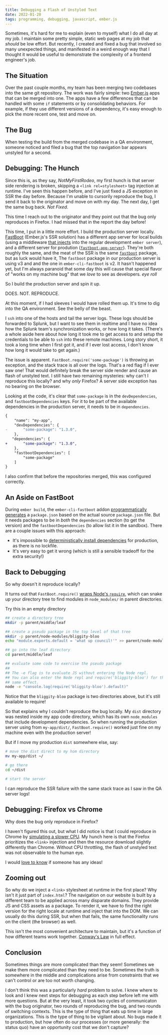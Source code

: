 ```yaml
---
title: Debugging a Flash of Unstyled Text
date: 2022-01-20
tags: programming, debugging, javascript, ember.js
---
```


Sometimes, it's hard for me to explain (even to myself) what I do all day at my
job. I maintain some pretty simple, static web pages at my job that *should* be low
effort. But recently, I created and fixed a bug that involved so many
unexpected things, and manifested in a weird enough way that I thought it would be
useful to demonstrate the complexity of a frontend engineer's job.

## The Situation

Over the past couple months, my team has been merging two codebases into the same
git repository. The work was fairly simple: two [Ember.js](https://emberjs.com) apps
that can be merged into one. The apps have a few differences that can be handled
with some `if` statements or by consolidating behaviors. For example, if they
use different versions of a dependency, it's easy enough to pick the more recent
one, test and move on.

## The Bug

When testing the build from the merged codebase in a QA environment, someone
noticed and filed a bug that the top navigation bar appears unstyled for a second.

## Debugging: The Hunch

Since this is, as they say, *NotMyFirstRodeo*, my first hunch is that server side
rendering is broken, skipping a `<link rel=stylesheet>` tag injection at runtime.
I've seen this happen before, and I've just fixed a JS exception in SSR the day before.
Because I'm unable to cursorily reproduce the bug, I send it back to the originator
and move on with my day. The next day, I get the same bug back. *Not Fixed*.

This time I reach out to the originator and they point out that the bug only
reproduces in Firefox. I had missed that in the report the day before!

This time, I put in a little more effort. I build the production server locally.
[FastBoot][5] (Ember.js's SSR solution) has a different app server for local builds
(using a middleware [that injects][6] into the regular development `ember server`),
and a different server for prodution ([`fastboot-app-server`][7]). They're both roughly
the same, and the meat of the SSR is the same [`fastboot`][9] package, but as luck
would have it, The `fastboot` package in our production server is using v3 and
and the one in `ember-cli-fastboot` is v2. It hasn't happened yet, but I'm always
paranoid that some day this will cause that special flavor of "works on my machine bug"
that we *love*  to see as developers. *eye roll*

So I build the production server and spin it up.

DOES. NOT. REPRODUCE.

At this moment, if I had sleeves I would have rolled them up. It's time to dig
into the QA environment. See the belly of the beast.

I `ssh` into one of the hosts and tail the server logs. These logs should be
forwarded to Splunk, but I want to see them in realtime and I have no idea how
the Splunk team's synchronization works, or how long it takes. (There's a whole
aside here about how long it took me to get access to and setup the credentials
to be able to `ssh` into these remote machines. Long story short, it took a long
time when I first got it, and if I ever lost access, I don't know how long it
would take to get again.)

The issue is apparent. `FastBoot.require('some-package')` is throwing an exception,
and the stack trace is all over the logs. That's a red flag if I ever saw one!
That would definitely break the server side render and cause an flash of unstyled text.
I still have two remaining mysteries: why can't I reproduce this locally? and
why *only* Firefox? A server side exception has no bearing on the browser.

Looking at the code, it's clear that `some-package` is in the `devDependencies`,
and `fastbootDependencies` keys. For it to be part of the available dependencies
in the production server, it needs to be in `dependencies`.

```diff
{
    "name": "my-app",
    "devDependencies": {
-       "some-package": "1.3.0",
    },
   "dependencies": {
+       "some-package": "1.3.0",
    },
    "fastbootDependencies": [
        "some-package"
    ]
}
```

I also confirm that before the repositories merged, this was configured
correctly.

## An Aside on FastBoot

During `ember build`, the `ember-cli-fastboot` addon [programmatically generates][1]
a `package.json` based on the actual source `package.json` file. But it needs
packages to be in _both_ the `dependencies` section (to get the version) and the
`fastbootDependencies` (to allow list it in the sandbox). There are a couple issues
with this approach:

- It's impossible to [deterministically install dependencies][10] for production, as there
is no lockfile.
- It's very easy to get it wrong (which is still a sensible tradeoff for the
extra security!)

## Back to Debugging

So why doesn't it reproduce locally?

It turns out that `FastBoot.require()` [wraps Node's `require`][2], which can
snake up your directory tree to find modules in `node_modules/` in parent directories.

Try this in an empty directory

```bash
## create a directory tree
mkdir -p parent/middle/leaf

## create a pseudo package in the top level of that tree
mkdir -p parent/node-modules/bliggity-bloo
echo "module.exports.default = 'what up council!'" >> parent/node-modules/bliggity-bloo/index.js`

## go into the leaf directory
cd parent/middle/leaf

## evaluate some code to exercise the pseudo package
##
## The -e flag is to evaluate JS without entering the Node repl.
## You can also enter the Node repl and require('bliggity-bloo') for the
## same effect.
node -e "console.log(require('bliggity-bloo').default)"
```

Notice that the `bliggity-bloo` package is two directories above, but it's
still available to require!

So that explains why I couldn't reproduce the bug locally. My `dist` directory
was nested inside my app code directory, which has its own `node_modules` that
include development dependencies. So when running the production server using
from `my-app/dist/`, `FastBoot.require()` worked just fine on my machine even
with the production server!

But if I move my production `dist` somewhere else, say:

```bash
# move the dist direct to my hom directory
mv my-app/dist ~/

# go there
cd ~/dist

# start the server
```

I can reproduce the SSR failure with the same stack trace as I saw in the QA
server logs!

## Debugging: Firefox vs Chrome

Why does the bug only reproduce in Firefox?

I haven't figured this out, but what I did notice is that I could reproduce
in Chrome by [simulating a slower CPU][3]. My hunch here is that the Firefox
prioritizes the `<link>` injection and then the resource download slightly differently
than Chrome. Without CPU throttling, the flash of unstyled text was not observable
to the human eye.

I would [love to know][4] if someone has any ideas!

## Zooming out

So why do we inject a `<link>` stylesheet at runtime in the first place? Why isn't
it just part of `index.html`? The navigation on our website is built by a different
team to be applied across many disparate domains. They provide JS and CSS assets
as a package. To render it, we have to find the right version for the right locale
at runtime and inject that into the DOM. We can usually do this during SSR, but
when that fails, the same functionality runs on the client (the browser) as well.

This isn't the most convenient architecture to maintain, but it's a function of
how different teams work together. [Conway's Law][8] in full effect.

## Conclusion

Sometimes things are more complicated than they seem! Sometimes we make them
more complicated than they need to be. Sometimes the truth is somewhere in the
middle and complications arise from constraints that we can't control or are too
not worth changing.

I don't think this was a particularly *hard* problem to solve. I knew where to
look and I knew next steps for debugging as each step before left me with more
questions. But at the very least, it took two cycles of communicaton with the
bug originator, two rounds of reproducing the bug, and two rounds of switching
contexts. This is the type of thing that eats up time in large organizations.
This is the type of thing to be vigilant about. No bugs made it to production,
but how often do our processes (or more generally: the status quo) have an
opportunity cost that we don't capture?

[1]: https://github.com/ember-fastboot/ember-cli-fastboot/blob/v3.2.0-beta.5/packages/ember-cli-fastboot/lib/broccoli/fastboot-config.js#L55-L56
[2]: https://github.com/ember-fastboot/ember-cli-fastboot/blob/v3.2.0-beta.5/packages/fastboot/src/fastboot-schema.js#L170-L171
[3]: https://developer.chrome.com/docs/devtools/evaluate-performance/#simulate_a_mobile_cpu
[4]: https://twitter.com/intent/tweet?text=@mehulkar%20hey%20hey%20hey
[5]: https://ember-fastboot.com
[6]: https://github.com/ember-fastboot/ember-cli-fastboot/blob/v3.2.0-beta.5/packages/ember-cli-fastboot/index.js#L309-L337
[7]: https://github.com/ember-fastboot/ember-cli-fastboot/tree/v3.2.0-beta.5/packages/fastboot-app-server
[8]: https://en.wikipedia.org/wiki/Conway%27s_law
[9]: https://github.com/ember-fastboot/ember-cli-fastboot/tree/v3.2.0-beta.5/packages/fastboot
[10]: https://github.com/ember-fastboot/ember-cli-fastboot/issues/885
